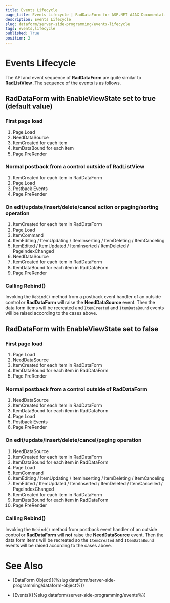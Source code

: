 ```yaml
---
title: Events Lifecycle
page_title: Events Lifecycle | RadDataForm for ASP.NET AJAX Documentation
description: Events Lifecycle
slug: dataform/server-side-programming/events-lifecycle
tags: events,lifecycle
published: True
position: 2
---
```


# Events Lifecycle



The API and event sequence of **RadDataForm** are quite similar to **RadListView** .The sequence of the events is as follows.


## RadDataForm with EnableViewState set to true (default value)


### First page load

1. Page.Load
1. NeedDataSource
1. ItemCreated for each item
1. ItemDataBound for each item
1. Page.PreRender

### Normal postback from a control outside of RadListView

1. ItemCreated for each item in RadDataForm
1. Page.Load
1. Postback Events
1. Page.PreRender

### On edit/update/insert/delete/cancel action or paging/sorting operation

1. ItemCreated for each item in RadDataForm
1. Page.Load
1. ItemCommand
1. ItemEditing / ItemUpdating / ItemInserting / ItemDeleting / ItemCanceling
1. ItemEdited / ItemUpdated / ItemInserted / ItemDeleted / PageIndexChanged
1. NeedDataSource
1. ItemCreated for each item in RadDataForm
1. ItemDataBound for each item in RadDataForm
1. Page.PreRender

### Calling Rebind()

Invoking the `Rebind()` method from a postback event handler of an outside control or **RadDataForm** will raise the **NeedDataSource** event. Then the data form items will be recreated and `ItemCreated` and `ItemDataBound` events will be raised according to the cases above.

## RadDataForm with EnableViewState set to false

### First page load

1. Page.Load
1. NeedDataSource
1. ItemCreated for each item in RadDataForm
1. ItemDataBound for each item in RadDataForm
1. Page.PreRender

### Normal postback from a control outside of RadDataForm

1. NeedDataSource
1. ItemCreated for each item in RadDataForm
1. ItemDataBound for each item in RadDataForm
1. Page.Load
1. Postback Events
1. Page.PreRender

### On edit/update/insert/delete/cancel/paging operation

1. NeedDataSource
1. ItemCreated for each item in RadDataForm
1. ItemDataBound for each item in RadDataForm
1. Page.Load
1. ItemCommand
1. ItemEditing / ItemUpdating / ItemInserting / ItemDeleting / ItemCanceling
1. ItemEdited / ItemUpdated / ItemInserted / ItemDeleted / ItemCancelled / PageIndexChanged
1. ItemCreated for each item in RadDataForm
1. ItemDataBound for each item in RadDataForm
1. Page.PreRender

### Calling Rebind()

Invoking the `Rebind()` method from postback event handler of an outside control or **RadDataForm** will **not** raise the **NeedDataSource** event. Then the data form items will be recreated so the `ItemCreated` and `ItemDataBound` events will be raised according to the cases above.

# See Also

 * [DataForm Object]({%slug dataform/server-side-programming/dataform-object%})

 * [Events]({%slug dataform/server-side-programming/events%})
